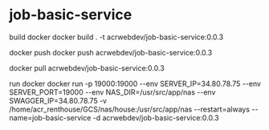 # job-basic-service

build docker
docker build . -t acrwebdev/job-basic-service:0.0.3

docker push
docker push acrwebdev/job-basic-service:0.0.3

docker pull acrwebdev/job-basic-service:0.0.3

run docker
docker run -p 19000:19000 --env SERVER_IP=34.80.78.75 --env SERVER_PORT=19000 --env NAS_DIR=/usr/src/app/nas --env SWAGGER_IP=34.80.78.75 -v /home/acr_renthouse/GCS/nas/house:/usr/src/app/nas --restart=always --name=job-basic-service -d acrwebdev/job-basic-service:0.0.3
